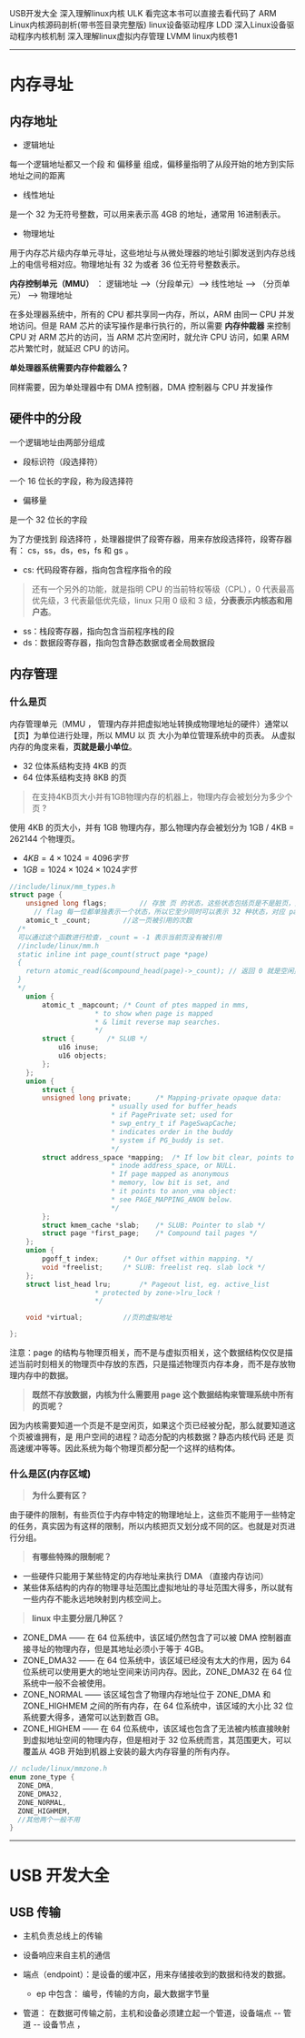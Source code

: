 

USB开发大全
深入理解linux内核  ULK 看完这本书可以直接去看代码了
ARM  Linux内核源码剖析(带书签目录完整版)
linux设备驱动程序 LDD
深入Linux设备驱动程序内核机制
深入理解linux虚拟内存管理  LVMM
linux内核卷1




-----

# 内存寻址

## 内存地址

- 逻辑地址

每一个逻辑地址都又一个段 和 偏移量 组成，偏移量指明了从段开始的地方到实际地址之间的距离

- 线性地址

是一个 32 为无符号整数，可以用来表示高 4GB 的地址，通常用 16进制表示。

- 物理地址

用于内存芯片级内存单元寻址，这些地址与从微处理器的地址引脚发送到内存总线上的电信号相对应。物理地址有 32 为或者 36 位无符号整数表示。


**内存控制单元（MMU）** ： 逻辑地址 -->（分段单元）--> 线性地址 --> （分页单元） --> 物理地址

在多处理器系统中，所有的 CPU 都共享同一内存，所以，ARM 由同一 CPU 并发地访问。但是 RAM 芯片的读写操作是串行执行的，所以需要 **内存仲裁器** 来控制 CPU 对 ARM 芯片的访问，当 ARM 芯片空闲时，就允许 CPU 访问，如果 ARM 芯片繁忙时，就延迟 CPU 的访问。

**单处理器系统需要内存仲裁器么？**

同样需要，因为单处理器中有 DMA 控制器，DMA 控制器与 CPU 并发操作

## 硬件中的分段

一个逻辑地址由两部分组成

- 段标识符（段选择符）

一个 16 位长的字段，称为段选择符

- 偏移量

是一个 32 位长的字段

为了方便找到 段选择符 ，处理器提供了段寄存器，用来存放段选择符，段寄存器有： cs，ss，ds，es，fs 和 gs 。

- cs: 代码段寄存器，指向包含程序指令的段

> 还有一个另外的功能，就是指明 CPU 的当前特权等级（CPL），0 代表最高优先级，3 代表最低优先级，linux 只用 0 级和 3 级，**分表表示内核态和用户态**。

- ss：栈段寄存器，指向包含当前程序栈的段
- ds：数据段寄存器，指向包含静态数据或者全局数据段

## 内存管理

### 什么是页

内存管理单元（MMU ， 管理内存并把虚拟地址转换成物理地址的硬件）通常以【页】为单位进行处理，所以 MMU 以 页 大小为单位管理系统中的页表。 从虚拟内存的角度来看，**页就是最小单位**。

- 32 位体系结构支持 4KB 的页
- 64 位体系结构支持 8KB 的页

> 在支持4KB页大小并有1GB物理内存的机器上，物理内存会被划分为多少个页 ?

使用 4KB 的页大小，并有 1GB 物理内存，那么物理内存会被划分为 1GB / 4KB = 262144 个物理页。

- $4KB = 4\times1024 = 4096字节$
- $1 GB = 1024 \times 1024 \times 1024 字节$

```c
//include/linux/mm_types.h 
struct page {
	unsigned long flags;		// 存放 页 的状态，这些状态包括页是不是脏页，是不是被锁定在内存中等
      // flag 每一位都单独表示一个状态，所以它至少同时可以表示 32 种状态，对应 page-flags.h 的 enum pageflags 中
	atomic_t _count;		//这一页被引用的次数
  /*
  可以通过这个函数进行检查，_count = -1 表示当前页没有被引用
  //include/linux/mm.h
  static inline int page_count(struct page *page)
  {
    return atomic_read(&compound_head(page)->_count); // 返回 0 就是空闲页
  }
  */
	union {
		atomic_t _mapcount;	/* Count of ptes mapped in mms,
					 * to show when page is mapped
					 * & limit reverse map searches.
					 */
		struct {		/* SLUB */
			u16 inuse;
			u16 objects;
		};
	};
	union {
	    struct {
		unsigned long private;		/* Mapping-private opaque data:
					 	 * usually used for buffer_heads
						 * if PagePrivate set; used for
						 * swp_entry_t if PageSwapCache;
						 * indicates order in the buddy
						 * system if PG_buddy is set.
						 */
		struct address_space *mapping;	/* If low bit clear, points to
						 * inode address_space, or NULL.
						 * If page mapped as anonymous
						 * memory, low bit is set, and
						 * it points to anon_vma object:
						 * see PAGE_MAPPING_ANON below.
						 */
	    };
	    struct kmem_cache *slab;	/* SLUB: Pointer to slab */
	    struct page *first_page;	/* Compound tail pages */
	};
	union {
		pgoff_t index;		/* Our offset within mapping. */
		void *freelist;		/* SLUB: freelist req. slab lock */
	};
	struct list_head lru;		/* Pageout list, eg. active_list
					 * protected by zone->lru_lock !
					 */

	void *virtual;			//页的虚拟地址

};
```

注意：page 的结构与物理页相关，而不是与虚拟页相关，这个数据结构仅仅是描述当前时刻相关的物理页中存放的东西，只是描述物理页内存本身，而不是存放物理内存中的数据。

> **既然不存放数据，内核为什么需要用 page 这个数据结构来管理系统中所有的页呢？**

因为内核需要知道一个页是不是空闲页，如果这个页已经被分配，那么就要知道这个页被谁拥有，是 用户空间的进程？动态分配的内核数据？静态内核代码 还是 页高速缓冲等等。因此系统为每个物理页都分配一个这样的结构体。

### 什么是区(内存区域)

> **为什么要有区？**

由于硬件的限制，有些页位于内存中特定的物理地址上，这些页不能用于一些特定的任务，真实因为有这样的限制，所以内核把页又划分成不同的区。也就是对页进行分组。

> **有哪些特殊的限制呢？**

- 一些硬件只能用于某些特定的内存地址来执行 DMA （直接内存访问）
- 某些体系结构的内存的物理寻址范围比虚拟地址的寻址范围大得多，所以就有一些内存不能永远地映射到内核空间上。

> **linux 中主要分层几种区？**

- ZONE_DMA —— 在 64 位系统中，该区域仍然包含了可以被 DMA 控制器直接寻址的物理内存，但是其地址必须小于等于 4GB。
- ZONE_DMA32 —— 在 64 位系统中，该区域已经没有太大的作用，因为 64 位系统可以使用更大的地址空间来访问内存。因此，ZONE_DMA32 在 64 位系统中一般不会被使用。
- ZONE_NORMAL —— 该区域包含了物理内存地址位于 ZONE_DMA 和 ZONE_HIGHMEM 之间的所有内存，在 64 位系统中，该区域的大小比 32 位系统要大得多，通常可以达到数百 GB。
- ZONE_HIGHEM —— 在 64 位系统中，该区域也包含了无法被内核直接映射到虚拟地址空间的物理内存，但是相对于 32 位系统而言，其范围更大，可以覆盖从 4GB 开始到机器上安装的最大内存容量的所有内存。

```c
// nclude/linux/mmzone.h 
enum zone_type {
  ZONE_DMA,
  ZONE_DMA32,
  ZONE_NORMAL,
  ZONE_HIGHMEM,
  //其他两个一般不用
}
```

-----


# USB 开发大全

## USB 传输

- 主机负责总线上的传输
- 设备响应来自主机的通信

- 端点（endpoint）：是设备的缓冲区，用来存储接收到的数据和待发的数据。
  - ep 中包含： 编号，传输的方向，最大数据字节量

- 管道： 在数据可传输之前，主机和设备必须建立起一个管道，设备端点 -- 管道 -- 设备节点 ，

